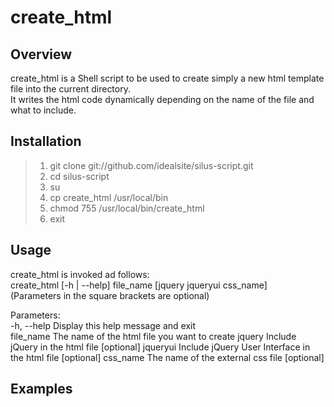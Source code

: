 # create_html

## Overview
create_html is a Shell script to be used to create simply a new html template file into the current directory.  
It writes the html code dynamically depending on the name of the file and what to include.

## Installation
> 1. git clone git://github.com/idealsite/silus-script.git
> 2. cd silus-script
> 3. su
> 4. cp create_html /usr/local/bin
> 5. chmod 755 /usr/local/bin/create_html
> 6. exit

## Usage
create_html is invoked ad follows:  
    create_html [-h | --help] file_name [jquery jqueryui css_name]  
    (Parameters in the square brackets are optional)  
  
Parameters:  
    -h, --help    Display this help message and exit  
    file_name     The name of the html file you want to create
  jquery        Include jQuery in the html file [optional]
  jqueryui      Include jQuery User Interface in the html file [optional]
  css_name      The name of the external css file [optional]

## Examples

